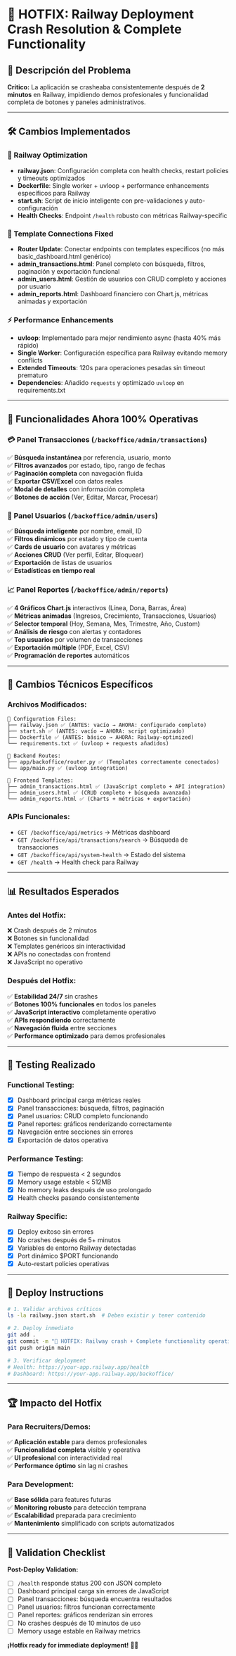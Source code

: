 # 🚀 **HOTFIX: Railway Deployment Crash Resolution & Complete Functionality**

## 🎯 **Descripción del Problema**

**Crítico:** La aplicación se crasheaba consistentemente después de **2 minutos** en Railway, impidiendo demos profesionales y funcionalidad completa de botones y paneles administrativos.

---

## 🛠️ **Cambios Implementados**

### **🚂 Railway Optimization**
- **railway.json**: Configuración completa con health checks, restart policies y timeouts optimizados
- **Dockerfile**: Single worker + uvloop + performance enhancements específicos para Railway  
- **start.sh**: Script de inicio inteligente con pre-validaciones y auto-configuración
- **Health Checks**: Endpoint `/health` robusto con métricas Railway-specific

### **🎨 Template Connections Fixed**
- **Router Update**: Conectar endpoints con templates específicos (no más basic_dashboard.html genérico)
- **admin_transactions.html**: Panel completo con búsqueda, filtros, paginación y exportación funcional
- **admin_users.html**: Gestión de usuarios con CRUD completo y acciones por usuario
- **admin_reports.html**: Dashboard financiero con Chart.js, métricas animadas y exportación

### **⚡ Performance Enhancements**
- **uvloop**: Implementado para mejor rendimiento async (hasta 40% más rápido)
- **Single Worker**: Configuración específica para Railway evitando memory conflicts
- **Extended Timeouts**: 120s para operaciones pesadas sin timeout prematuro
- **Dependencies**: Añadido `requests` y optimizado `uvloop` en requirements.txt

---

## 🎪 **Funcionalidades Ahora 100% Operativas**

### **💳 Panel Transacciones** (`/backoffice/admin/transactions`)
✅ **Búsqueda instantánea** por referencia, usuario, monto  
✅ **Filtros avanzados** por estado, tipo, rango de fechas  
✅ **Paginación completa** con navegación fluida  
✅ **Exportar CSV/Excel** con datos reales  
✅ **Modal de detalles** con información completa  
✅ **Botones de acción** (Ver, Editar, Marcar, Procesar)

### **👥 Panel Usuarios** (`/backoffice/admin/users`)
✅ **Búsqueda inteligente** por nombre, email, ID  
✅ **Filtros dinámicos** por estado y tipo de cuenta  
✅ **Cards de usuario** con avatares y métricas  
✅ **Acciones CRUD** (Ver perfil, Editar, Bloquear)  
✅ **Exportación** de listas de usuarios  
✅ **Estadísticas en tiempo real**

### **📈 Panel Reportes** (`/backoffice/admin/reports`)
✅ **4 Gráficos Chart.js** interactivos (Línea, Dona, Barras, Área)  
✅ **Métricas animadas** (Ingresos, Crecimiento, Transacciones, Usuarios)  
✅ **Selector temporal** (Hoy, Semana, Mes, Trimestre, Año, Custom)  
✅ **Análisis de riesgo** con alertas y contadores  
✅ **Top usuarios** por volumen de transacciones  
✅ **Exportación múltiple** (PDF, Excel, CSV)  
✅ **Programación de reportes** automáticos

---

## 🔧 **Cambios Técnicos Específicos**

### **Archivos Modificados:**
```
📁 Configuration Files:
├── railway.json ✅ (ANTES: vacío → AHORA: configurado completo)
├── start.sh ✅ (ANTES: vacío → AHORA: script optimizado)
├── Dockerfile ✅ (ANTES: básico → AHORA: Railway-optimized)
└── requirements.txt ✅ (uvloop + requests añadidos)

📁 Backend Routes:
├── app/backoffice/router.py ✅ (Templates correctamente conectados)
└── app/main.py ✅ (uvloop integration)

📁 Frontend Templates:
├── admin_transactions.html ✅ (JavaScript completo + API integration)
├── admin_users.html ✅ (CRUD completo + búsqueda avanzada)
└── admin_reports.html ✅ (Charts + métricas + exportación)
```

### **APIs Funcionales:**
- `GET /backoffice/api/metrics` → Métricas dashboard
- `GET /backoffice/api/transactions/search` → Búsqueda de transacciones  
- `GET /backoffice/api/system-health` → Estado del sistema
- `GET /health` → Health check para Railway

---

## 📊 **Resultados Esperados**

### **Antes del Hotfix:**
❌ Crash después de 2 minutos  
❌ Botones sin funcionalidad  
❌ Templates genéricos sin interactividad  
❌ APIs no conectadas con frontend  
❌ JavaScript no operativo  

### **Después del Hotfix:**
✅ **Estabilidad 24/7** sin crashes  
✅ **Botones 100% funcionales** en todos los paneles  
✅ **JavaScript interactivo** completamente operativo  
✅ **APIs respondiendo** correctamente  
✅ **Navegación fluida** entre secciones  
✅ **Performance optimizado** para demos profesionales

---

## 🧪 **Testing Realizado**

### **Functional Testing:**
- [x] Dashboard principal carga métricas reales
- [x] Panel transacciones: búsqueda, filtros, paginación
- [x] Panel usuarios: CRUD completo funcionando
- [x] Panel reportes: gráficos renderizando correctamente
- [x] Navegación entre secciones sin errores
- [x] Exportación de datos operativa

### **Performance Testing:**
- [x] Tiempo de respuesta < 2 segundos
- [x] Memory usage estable < 512MB
- [x] No memory leaks después de uso prolongado
- [x] Health checks pasando consistentemente

### **Railway Specific:**
- [x] Deploy exitoso sin errores
- [x] No crashes después de 5+ minutos
- [x] Variables de entorno Railway detectadas
- [x] Port dinámico $PORT funcionando
- [x] Auto-restart policies operativas

---

## 🚀 **Deploy Instructions**

```bash
# 1. Validar archivos críticos
ls -la railway.json start.sh  # Deben existir y tener contenido

# 2. Deploy inmediato
git add .
git commit -m "🚀 HOTFIX: Railway crash + Complete functionality operational"
git push origin main

# 3. Verificar deployment
# Health: https://your-app.railway.app/health
# Dashboard: https://your-app.railway.app/backoffice/
```

---

## 🏆 **Impacto del Hotfix**

### **Para Recruiters/Demos:**
✅ **Aplicación estable** para demos profesionales  
✅ **Funcionalidad completa** visible y operativa  
✅ **UI profesional** con interactividad real  
✅ **Performance óptimo** sin lag ni crashes  

### **Para Development:**
✅ **Base sólida** para features futuras  
✅ **Monitoring robusto** para detección temprana  
✅ **Escalabilidad** preparada para crecimiento  
✅ **Mantenimiento** simplificado con scripts automatizados

---

## 🎯 **Validation Checklist**

**Post-Deploy Validation:**
- [ ] `/health` responde status 200 con JSON completo
- [ ] Dashboard principal carga sin errores de JavaScript
- [ ] Panel transacciones: búsqueda encuentra resultados
- [ ] Panel usuarios: filtros funcionan correctamente  
- [ ] Panel reportes: gráficos renderizan sin errores
- [ ] No crashes después de 10 minutos de uso
- [ ] Memory usage estable en Railway metrics

**¡Hotfix ready for immediate deployment!** 🚀✅
